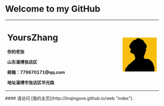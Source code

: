 # Welcome to my GitHub
<table border="0">
  <tr>
    <td width="75%">
      <h1>YoursZhang</h1>
      <p><b>你的老张</b></p>
      <p><b>山东淄博张店区</b></p>
      <p><b>邮箱：779670171@qq.com</b></p>
      <p><b>地址淄博市张店区华光路</b></p>
    </td>
    <td width="25%">
      <img src="config/head.jpg" width="100%">
    </td>
  </tr>
</table>
#### 请访问 [我的主页](http://linqingove.github.io/web "index"). 